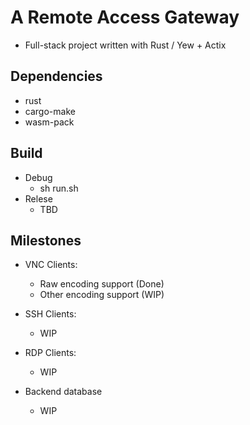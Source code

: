 # A Remote Access Gateway
* Full-stack project written with Rust / Yew + Actix

## Dependencies

* rust
* cargo-make
* wasm-pack

## Build

* Debug
    - sh run.sh
* Relese
    - TBD

## Milestones

* VNC Clients:
    - Raw encoding support (Done)
    - Other encoding support (WIP)

* SSH Clients:
    - WIP

* RDP Clients:
    - WIP

* Backend database
    - WIP

